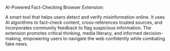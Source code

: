 AI-Powered Fact-Checking Browser Extension:

A smart tool that helps users detect and verify misinformation online. It uses AI algorithms to fact-check content, cross-references trusted sources, and incorporates community feedback to flag suspicious information. The extension promotes critical thinking, media literacy, and informed decision-making, empowering users to navigate the web confidently while combating fake news.

